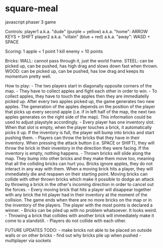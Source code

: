 # square-meal
javascript phaser 3 game


Controls:
player1 a.k.a. "dude" (purple + yellow) a.k.a. "home": ARROW KEYS + SHIFT
player2 a.k.a. "villain" (blue + red) a.k.a. "away": WASD + SPACE

Scoring:
1 apple = 1 point
1 kill enemy = 10 points

Bricks:
WALL: cannot pass through it, just the world frame.
STEEL: can be picked up, can be pushed, has high drag and slows down fast when thrown.
WOOD: can be picked up, can be pushed, has low drag and keeps its momentum pretty well.


How to play:
	- The two players start in diagonally opposite corners of the map.
	- They have to collect apples and fight each other in order to win.
	- To collect apples, they have to touch the apples then they are immediatelly picked up. After every two apples picked up, the game generates two new apples.
The generation of the apples depends on the position of the player that picks up every second apple (i.e. if in left half of the map, the next two apples generates on the right side of the map). This information could be used to adjust playstyle accordingly.
	- Every player has one inventory slot. When that slot is empty, when the player touches a brick, it automatically picks it up. If the inventory is full, the player will bump into bricks and start pushing them.
	- Players can throw the bricks that they have in their inventory. When pressing the attack button (i.e. SPACE or SHIFT), they will throw the brick in their inventory in the direction they were facing. If the inventory is empty, nothing happens.
	- Thrown bricks will slide along the map. They bump into other bricks and they make them move too, meaning that all the colliding bricks can hurt you. Bricks ignore apples, they do not interact in any way with them. When a moving brick hits a player, they will immediately die and respawn on their starting point. Moving bricks can collide with other thrown bricks which make it possible to dodge an attack by throwing a brick in the other's incoming direction in order to cancel out the forces.
	- Every moving brick that hits a player will disappear together with any brick the hit player had in their inventory at the moment of the collision. The game ends when there are no more bricks on the map or in the inventory of the players. The player with the most points is declared a winner.
	- Bricks can be piled up with no problem whatsoever. It looks weird.
	- Throwing a brick that collides with another brick will immediately make it come to a standstill.
	- Players do not collide with each other.


FUTURE UPDATES TODO:
	- make bricks not able to be placed on outside walls or on other bricks
	- find out why bricks pile up when pushed
	- multiplayer via sockets